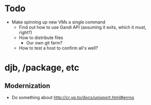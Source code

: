 # Todo

- Make spinning up new VMs a single command
  - Find out how to use Gandi API (assuming it exits, which it must, right?)
  - How to distribute files
    - Our own git farm?
  - How to test a host to confirm all's well?

# djb, /package, etc

## Modernization

  - Do something about http://cr.yp.to/docs/unixport.html#errno
